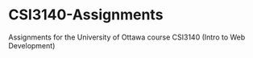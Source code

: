 # CSI3140-Assignments
Assignments for the University of Ottawa course CSI3140 (Intro to Web Development) 

